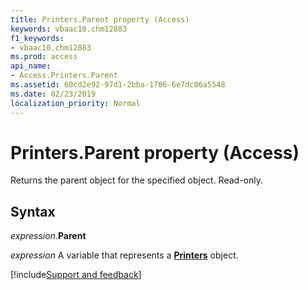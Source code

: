 ```yaml
---
title: Printers.Parent property (Access)
keywords: vbaac10.chm12883
f1_keywords:
- vbaac10.chm12883
ms.prod: access
api_name:
- Access.Printers.Parent
ms.assetid: 60cd2e92-97d1-2bba-1706-6e7dc06a5548
ms.date: 02/23/2019
localization_priority: Normal
---
```



# Printers.Parent property (Access)

Returns the parent object for the specified object. Read-only.


## Syntax

_expression_.**Parent**

_expression_ A variable that represents a **[Printers](Access.Printers.md)** object.




[!include[Support and feedback](~/includes/feedback-boilerplate.md)]